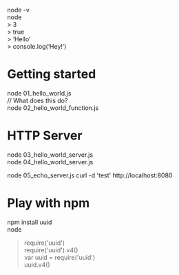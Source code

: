 node -v   
node   
	> 3   
	> true   
	> ‘Hello’   
	> console.log(‘Hey!’)   

# Getting started
node 01_hello_world.js   
// What does this do?   
node 02_hello_world_function.js   

# HTTP Server   
node 03_hello_world_server.js   
node 04_hello_world_server.js   

node 05_echo_server.js
curl -d 'test' http://localhost:8080

# Play with npm
npm install uuid   
node   
  > require('uuid')    
  > require('uuid').v4()    
  > var uuid = require('uuid')    
  > uuid.v4()   

